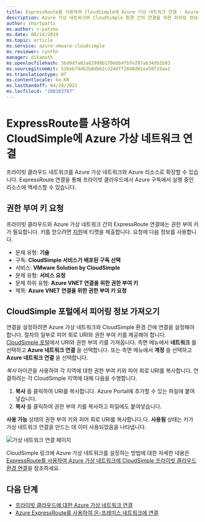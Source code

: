 ```yaml
---
title: ExpressRoute를 사용하여 CloudSimple에 Azure 가상 네트워크 연결 - Azure VMware Solution by CloudSimple
description: Azure 가상 네트워크와 CloudSimple 환경 간의 연결을 위한 피어링 정보를 얻는 방법을 설명합니다.
author: shortpatti
ms.author: v-patsho
ms.date: 08/14/2019
ms.topic: article
ms.service: azure-vmware-cloudsimple
ms.reviewer: cynthn
manager: dikamath
ms.openlocfilehash: 5bd0d7a02a82998b170ebb4fbfe207a634db2b93
ms.sourcegitcommit: 516eb79d62b8dbb2c324dff2048d01ea50715aa1
ms.translationtype: HT
ms.contentlocale: ko-KR
ms.lasthandoff: 04/28/2021
ms.locfileid: "108183707"
---
```

# <a name="connect-azure-virtual-network-to-cloudsimple-using-expressroute"></a>ExpressRoute를 사용하여 CloudSimple에 Azure 가상 네트워크 연결

프라이빗 클라우드 네트워크를 Azure 가상 네트워크와 Azure 리소스로 확장할 수 있습니다. ExpressRoute 연결을 통해 프라이빗 클라우드에서 Azure 구독에서 실행 중인 리소스에 액세스할 수 있습니다.

## <a name="request-authorization-key"></a>권한 부여 키 요청

프라이빗 클라우드와 Azure 가상 네트워크 간의 ExpressRoute 연결에는 권한 부여 키가 필요합니다. 키를 얻으려면 <a href="https://portal.azure.com/#blade/Microsoft_Azure_Support/HelpAndSupportBlade/newsupportrequest" target="_blank">지원</a>에 티켓을 제출합니다.  요청에 다음 정보를 사용합니다.

* 문제 유형: **기술**
* 구독: **CloudSimple 서비스가 배포된 구독 선택**
* 서비스: **VMware Solution by CloudSimple**
* 문제 유형: **서비스 요청**
* 문제 하위 유형: **Azure VNET 연결을 위한 권한 부여 키**
* 제목: **Azure VNET 연결을 위한 권한 부여 키 요청**

## <a name="get-peering-information-from-cloudsimple-portal"></a>CloudSimple 포털에서 피어링 정보 가져오기

연결을 설정하려면 Azure 가상 네트워크와 CloudSimple 환경 간에 연결을 설정해야 합니다.  절차의 일부로 피어 회로 URI와 권한 부여 키를 제공해야 합니다. [CloudSimple 포털](access-cloudsimple-portal.md)에서 URI와 권한 부여 키를 가져옵니다.  측면 메뉴에서 **네트워크** 를 선택하고 **Azure 네트워크 연결** 을 선택합니다. 또는 측면 메뉴에서 **계정** 을 선택하고 **Azure 네트워크 연결** 을 선택합니다.

*복사* 아이콘을 사용하여 각 지역에 대한 권한 부여 키와 피어 회로 URI를 복사합니다. 연결하려는 각 CloudSimple 지역에 대해 다음을 수행합니다.

1. **복사** 를 클릭하여 URI를 복사합니다. Azure Portal에 추가할 수 있는 파일에 붙여넣습니다.  
2. **복사** 를 클릭하여 권한 부여 키를 복사하고 파일에도 붙여넣습니다.

**사용 가능** 상태의 권한 부여 키와 피어 회로 URI를 복사합니다.다.  **사용됨** 상태는 키가 가상 네트워크 연결을 만드는 데 이미 사용되었음을 나타냅니다.

![가상 네트워크 연결 페이지](media/virtual-network-connection.png)

CloudSimple 링크에 Azure 가상 네트워크를 설정하는 방법에 대한 자세한 내용은 [ExpressRoute를 사용하여 Azure 가상 네트워크에 CloudSimple 프라이빗 클라우드 환경 연결](azure-expressroute-connection.md)을 참조하세요.

## <a name="next-steps"></a>다음 단계

* [프라이빗 클라우드에 대한 Azure 가상 네트워크 연결](azure-expressroute-connection.md)
* [Azure ExpressRoute를 사용하여 온-프레미스 네트워크에 연결](on-premises-connection.md)
